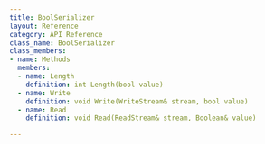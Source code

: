 ```yaml
---
title: BoolSerializer
layout: Reference
category: API Reference
class_name: BoolSerializer
class_members:
- name: Methods
  members:
  - name: Length
    definition: int Length(bool value)
  - name: Write
    definition: void Write(WriteStream& stream, bool value)
  - name: Read
    definition: void Read(ReadStream& stream, Boolean& value)

---
```

